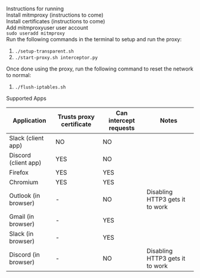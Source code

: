 Instructions for running
<br> Install mitmproxy (instructions to come)
<br> Install certificates (instructions to come)
<br> Add mitmproxyuser user account
<br> `sudo useradd mitmproxy`
<br> Run the following commands in the terminal to setup and run the proxy:
1. `./setup-transparent.sh`
2. `./start-proxy.sh interceptor.py`

Once done using the proxy, run the following command to reset the network to normal:
1. `./flush-iptables.sh`


Supported Apps

Application | Trusts proxy certificate | Can intercept requests | Notes
--- | --- | --- | ---
Slack (client app) | NO | NO |
Discord (client app) | YES | NO |
Firefox | YES | YES |
Chromium | YES | YES |
Outlook (in browser) | - | NO | Disabling HTTP3 gets it to work
Gmail (in browser) | - | YES |
Slack (in browser) | - | YES |
Discord (in browser) | - | NO | Disabling HTTP3 gets it to work

